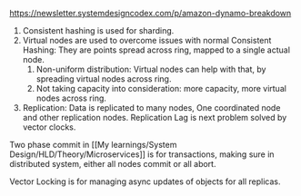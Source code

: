 https://newsletter.systemdesigncodex.com/p/amazon-dynamo-breakdown

1. Consistent hashing is used for sharding.
2. Virtual nodes are used to overcome issues with normal Consistent Hashing: They are points spread across ring, mapped to a single actual node.
	1. Non-uniform distribution: Virtual nodes can help with that, by spreading virtual nodes across ring.
	2. Not taking capacity into consideration: more capacity, more virtual nodes across ring. 
3. Replication: Data is replicated to many nodes, One coordinated node and other replication nodes. Replication Lag is next problem solved by vector clocks.

Two phase commit in [[My learnings/System Design/HLD/Theory/Microservices]] is for transactions, making sure in distributed system, either all nodes commit or all abort.

Vector Locking is for managing async updates of objects for all replicas. 